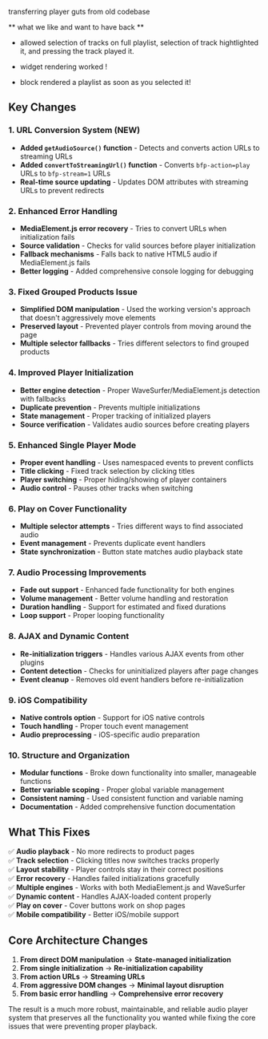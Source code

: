 transferring player guts from old codebase

** what we like and want to have back **

- allowed selection of tracks on full playlist, selection of track hightlighted it, and pressing the track played it.

- widget rendering worked ! 

- block rendered a playlist as soon as you selected it! 

## Key Changes

### 1. **URL Conversion System (NEW)**
- **Added `getAudioSource()` function** - Detects and converts action URLs to streaming URLs
- **Added `convertToStreamingUrl()` function** - Converts `bfp-action=play` URLs to `bfp-stream=1` URLs
- **Real-time source updating** - Updates DOM attributes with streaming URLs to prevent redirects

### 2. **Enhanced Error Handling**
- **MediaElement.js error recovery** - Tries to convert URLs when initialization fails
- **Source validation** - Checks for valid sources before player initialization
- **Fallback mechanisms** - Falls back to native HTML5 audio if MediaElement.js fails
- **Better logging** - Added comprehensive console logging for debugging

### 3. **Fixed Grouped Products Issue**
- **Simplified DOM manipulation** - Used the working version's approach that doesn't aggressively move elements
- **Preserved layout** - Prevented player controls from moving around the page
- **Multiple selector fallbacks** - Tries different selectors to find grouped products

### 4. **Improved Player Initialization**
- **Better engine detection** - Proper WaveSurfer/MediaElement.js detection with fallbacks
- **Duplicate prevention** - Prevents multiple initializations
- **State management** - Proper tracking of initialized players
- **Source verification** - Validates audio sources before creating players

### 5. **Enhanced Single Player Mode**
- **Proper event handling** - Uses namespaced events to prevent conflicts
- **Title clicking** - Fixed track selection by clicking titles
- **Player switching** - Proper hiding/showing of player containers
- **Audio control** - Pauses other tracks when switching

### 6. **Play on Cover Functionality**
- **Multiple selector attempts** - Tries different ways to find associated audio
- **Event management** - Prevents duplicate event handlers
- **State synchronization** - Button state matches audio playback state

### 7. **Audio Processing Improvements**
- **Fade out support** - Enhanced fade functionality for both engines
- **Volume management** - Better volume handling and restoration
- **Duration handling** - Support for estimated and fixed durations
- **Loop support** - Proper looping functionality

### 8. **AJAX and Dynamic Content**
- **Re-initialization triggers** - Handles various AJAX events from other plugins
- **Content detection** - Checks for uninitialized players after page changes
- **Event cleanup** - Removes old event handlers before re-initialization

### 9. **iOS Compatibility**
- **Native controls option** - Support for iOS native controls
- **Touch handling** - Proper touch event management
- **Audio preprocessing** - iOS-specific audio preparation

### 10. **Structure and Organization**
- **Modular functions** - Broke down functionality into smaller, manageable functions
- **Better variable scoping** - Proper global variable management
- **Consistent naming** - Used consistent function and variable naming
- **Documentation** - Added comprehensive function documentation

## What This Fixes

✅ **Audio playback** - No more redirects to product pages  
✅ **Track selection** - Clicking titles now switches tracks properly  
✅ **Layout stability** - Player controls stay in their correct positions  
✅ **Error recovery** - Handles failed initializations gracefully  
✅ **Multiple engines** - Works with both MediaElement.js and WaveSurfer  
✅ **Dynamic content** - Handles AJAX-loaded content properly  
✅ **Play on cover** - Cover buttons work on shop pages  
✅ **Mobile compatibility** - Better iOS/mobile support  

## Core Architecture Changes

1. **From direct DOM manipulation** → **State-managed initialization**
2. **From single initialization** → **Re-initialization capability**
3. **From action URLs** → **Streaming URLs**
4. **From aggressive DOM changes** → **Minimal layout disruption**
5. **From basic error handling** → **Comprehensive error recovery**

The result is a much more robust, maintainable, and reliable audio player system that preserves all the functionality you wanted while fixing the core issues that were preventing proper playback.